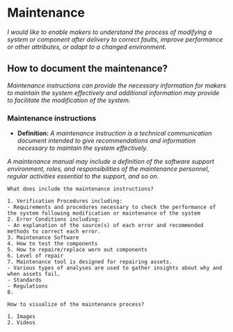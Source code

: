 # **Maintenance**

*I would like to enable makers to understand the process of modifying a system or component after delivery to correct faults, improve performance or other attributes, or adapt to a changed environment.*

## **How to document the maintenance?**

*Maintenance instructions can provide the necessary information for makers to maintain the system effectively and additional information may provide to facilitate the modification of the system.*

 ### **Maintenance instructions** 

  - **Definition:** *A maintenance instruction is a technical communication document intended to give recommendations and information necessary to maintain the system effectively.*
 
*A maintenance manual may include a definition of the software support environment, roles, and responsibilities of the maintenance personnel, regular activities essential to the support, and so on.*

  ```
What does include the maintenance instructions? 

1. Verification Procedures including:
  - Requirements and procedures necessary to check the performance of the system following modification or maintenance of the system
2. Error Conditions including:
  - An explanation of the source(s) of each error and recommended methods to correct each error.
3. Maintenance Software
4. How to test the components 
5. How to repaire/replace worn out components
6. Level of repair
7. Maintenance tool is designed for repairing assets.
  - Various types of analyses are used to gather insights about why and when assets fail.
  - Standards
  - Regulations
8. 

How to visualize of the maintenance process?
  
 1. Images 
 2. Videos 

```
